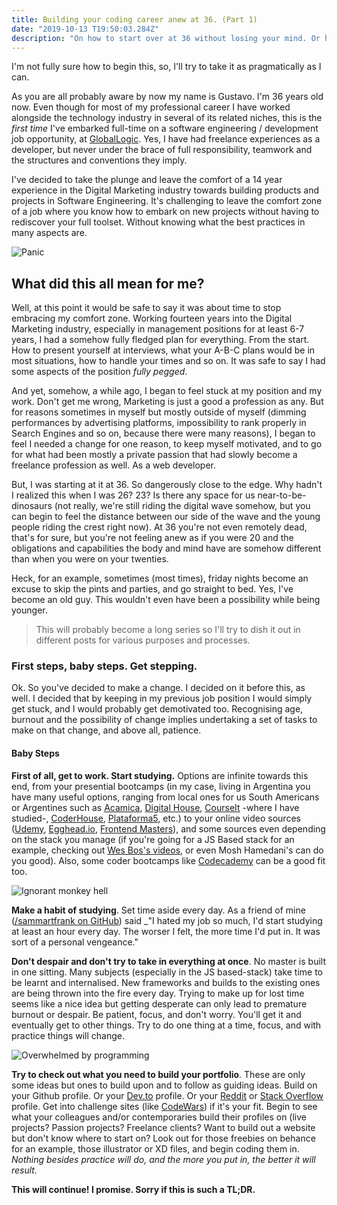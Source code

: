 ```yaml
---
title: Building your coding career anew at 36. (Part 1)
date: "2019-10-13 T19:50:03.284Z"
description: "On how to start over at 36 without losing your mind. Or how somehow I made it without going bald!"
---
```


I'm not fully sure how to begin this, so, I'll try to take it as pragmatically as I can.

As you are all probably aware by now my name is Gustavo. I'm 36 years old now. Even though for most of my professional career I have worked alongside the technology industry in several of its related niches, this is the *first time* I've embarked full-time on a software engineering / development job opportunity, at [GlobalLogic](http://www.globallogic.com). Yes, I have had freelance experiences as a developer, but never under the brace of full responsibility, teamwork and the structures and conventions they imply.

I've decided to take the plunge and leave the comfort of a 14 year experience in the Digital Marketing industry towards building products and projects in Software Engineering. It's challenging to leave the comfort zone of a job where you know how to embark on new projects without having to rediscover your full toolset. Without knowing what the best practices in many aspects are.

![Panic](https://media.giphy.com/media/8Ep2aFnTfs6TC/giphy.gif)

## What did this all mean for me? 

Well, at this point it would be safe to say it was about time to stop embracing my comfort zone. Working fourteen years into the Digital Marketing industry, especially in management positions for at least 6-7 years, I had a somehow fully fledged plan for everything. From the start. How to present yourself at interviews, what your A-B-C plans would be in most situations, how to handle your times and so on. 
It was safe to say I had some aspects of the position *fully pegged*.

And yet, somehow, a while ago, I began to feel stuck at my position and my work. Don't get me wrong, Marketing is just a good a profession as any. But for reasons sometimes in myself but mostly outside of myself (dimming performances by advertising platforms, impossibility to rank properly in Search Engines and so on, because there were many reasons), I began to feel I needed a change for one reason, to keep myself motivated, and to go for what had been mostly a private passion that had slowly become a freelance profession as well. As a web developer. 

But, I was starting at it at 36. So dangerously close to the edge. Why hadn't I realized this when I was 26? 23? Is there any space for us near-to-be-dinosaurs (not really, we're still riding the digital wave somehow, but you can begin to feel the distance between our side of the wave and the young people riding the crest right now). At 36 you're not even remotely dead, that's for sure, but you're not feeling anew as if you were 20 and the obligations and capabilities the body and mind have are somehow different than when you were on your twenties.

Heck, for an example, sometimes (most times), friday nights become an excuse to skip the pints and parties, and go straight to bed. Yes, I've become an old guy. This wouldn't even have been a possibility while being younger. 

> This will probably become a long series so I'll try to dish it out in different posts for various 
> purposes and processes.


### First steps, baby steps. Get stepping.

Ok. So you've decided to make a change. I decided on it before this, as well. I decided that by keeping in my previous job position I would simply get stuck, and I would probably get demotivated too. Recognising age, burnout and the possibility of change implies undertaking a set of tasks to make on that change, and above all, patience.

#### Baby Steps

__First of all, get to work. Start studying.__ Options are infinite towards this end, from your presential bootcamps (in my case, living in Argentina you have many useful options, ranging from local ones for us South Americans or Argentines such as [Acamica](https://www.acamica.com "Acamica"), [Digital House](https://www.digitalhouse.com "Digital House"), [CourseIt](https://www.courseit.com.ar "CourseIt") -where I have studied-, [CoderHouse](https://www.coderhouse.com "CoderHouse"), [Plataforma5](https://www.plataforma5.la "Plataforma5"), etc.) to your online video sources ([Udemy](https://www.udemy.com "Udemy"), [Egghead.io](https://www.egghead.io "Egghead"), [Frontend Masters](https://www.frontendmasters.com "Frontend Masters")), and some sources even depending on the stack you manage (if you're going for a JS Based stack for an example, checking out [Wes Bos's videos](https://www.wesbos.com "Wes Bos"), or even Mosh Hamedani's can do you good). Also, some coder bootcamps like [Codecademy](https://www.codecademy.com "Codecademy") can be a good fit too.


![Ignorant monkey hell](https://media.giphy.com/media/pFwRzOLfuGHok/giphy.gif)


__Make a habit of studying__. Set time aside every day. As a friend of mine ([/sammartfrank on GitHub](https://www.github.com/sammartfrank "SammartFrank")) said _"I hated my job so much, I'd start studying at least an hour every day. The worser I felt, the more time I'd put in. It was sort of a personal vengeance." 


__Don't despair and don't try to take in everything at once__. No master is built in one sitting. Many subjects (especially in the JS based-stack) take time to be learnt and internalised. New frameworks and builds to the existing ones are being thrown into the fire every day. Trying to make up for lost time seems like a nice idea but getting desperate can only lead to premature burnout or despair.  Be patient, focus, and don't worry. You'll get it and eventually get to other things. Try to do one thing at a time, focus, and with practice things will change. 


![Overwhelmed by programming](https://media.giphy.com/media/OK27wINdQS5YQ/giphy.gif)


__Try to check out what you need to build your portfolio__. These are only some ideas but ones to build upon and to follow as guiding ideas. Build on your Github profile. Or your [Dev.to](https://www.dev.to "Dev.to") profile. Or your [Reddit](https://www.reddit.com "Reddit") or [Stack Overflow](https://www.stackoverflow.com "Stack Overflow") profile. Get into challenge sites (like [CodeWars](https://www.codewars.com "CodeWars")) if it's your fit. Begin to see what your colleagues and/or contemporaries build their profiles on (live projects? Passion projects? Freelance clients? Want to build out a website but don't know where to start on? Look out for those freebies on behance for an example, those illustrator or XD files, and begin coding them in. _Nothing besides practice will do, and the more you put in, the better it will result._


__This will continue! I promise. Sorry if this is such a TL;DR.__

